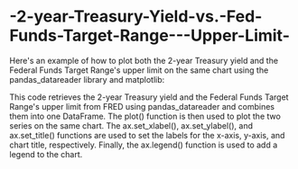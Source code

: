 # -2-year-Treasury-Yield-vs.-Fed-Funds-Target-Range---Upper-Limit-

Here's an example of how to plot both the 2-year Treasury yield and the Federal Funds Target Range's upper limit 
on the same chart using the pandas_datareader library and matplotlib:

This code retrieves the 2-year Treasury yield and the Federal Funds Target Range's upper limit from FRED using 
pandas_datareader and combines them into one DataFrame. The plot() function is then used to plot the two series on the same chart. 
The ax.set_xlabel(), ax.set_ylabel(), and ax.set_title() functions are used to set the labels for the x-axis, y-axis, and chart title, respectively. 
Finally, the ax.legend() function is used to add a legend to the chart.
